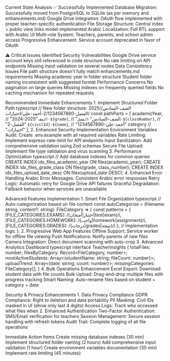 Current State Analysis
✅ Successfully Implemented
    Database Migration: Successfully moved from PostgreSQL to SQLite (as per memory and enhancements.md)
    Google Drive Integration: OAuth flow implemented with proper teacher-specific authentication
    File Storage Structure: Central index + public view links model implemented
    Arabic Localization: Full RTL support with Arabic UI
    Multi-role System: Teachers, parents, and school admin access
    Progressive Enhancement: Service account deprecated in favor of OAuth

⚠️ Critical Issues Identified
        Security Vulnerabilities
            Google Drive service account keys still referenced in code structure
            No rate limiting on API endpoints
            Missing input validation on several routes
        Data Consistency Issues
            File path structure doesn't fully match enhancements.md requirements
            Missing academic year in folder structure
            Student folder naming inconsistent with suggested format
        Performance Concerns
            No pagination on large queries
            Missing indexes on frequently queried fields
            No caching mechanism for repeated requests

Recommended Immediate Enhancements
    1. Implement Structured Folder Path
    typescript
    // New folder structure: 2025/الصف-السادس/الفصل-2/1234567890-أحمد-علي/اختبارات/
    const pathParts = [
    academicYear,           // "2024-2025"
    `الصف-${grade}`,        // "الصف-السادس"
    `الفصل-${classNumber}`, // "الفصل-2"
    `${civilId}-${name}`,   // "1234567890-أحمد-علي"
    category                // "اختبارات"
    ];
    2. Enhanced Security Implementation
    Environment Variables Audit: Create .env.example with all required variables
    Rate Limiting: Implement express-rate-limit for API endpoints
    Input Sanitization: Add comprehensive validation using Zod schemas
    Secure File Upload: Implement file type validation and virus scanning
    3. Performance Optimization
    typescript
    // Add database indexes for common queries
    CREATE INDEX idx_files_academic_year ON files(academic_year);
    CREATE INDEX idx_files_grade_class ON files(grade, class_number);
    CREATE INDEX idx_files_upload_date_desc ON files(upload_date DESC);
    4. Enhanced Error Handling
    Arabic Error Messages: Consistent Arabic error responses
    Retry Logic: Automatic retry for Google Drive API failures
    Graceful Degradation: Fallback behavior when services are unavailable

Advanced Features Implementation
    1. Smart File Organization
    typescript
    // Auto-categorization based on file content
    const autoCategorize = (filename: string, content?: string): FileCategory => {
    const patterns = {
        [FILE_CATEGORIES.EXAMS]: /(اختبار|امتحان|test|exam)/i,
        [FILE_CATEGORIES.HOMEWORK]: /(واجب|homework|assignment)/i,
        [FILE_CATEGORIES.GRADES]: /(درجات|grades|نتيجة)/i
    };
    // Implementation logic
    };
    2. Progressive Web App Features
    Offline Support: Service worker for offline file viewing
    Push Notifications: Notify parents of new files
    Camera Integration: Direct document scanning with auto-crop
    3. Advanced Analytics Dashboard
    typescript
    interface TeacherInsights {
    totalFiles: number;
    filesByCategory: Record<FileCategory, number>;
    mostActiveStudents: Array<{studentName: string; fileCount: number}>;
    uploadTrend: Array<{date: string; count: number}>;
    missingCategories: FileCategory[];
    }
    4. Bulk Operations Enhancement
    Excel Export: Download student data with file counts
    Bulk Upload: Drag-and-drop multiple files with progress tracking
    Smart Naming: Auto-rename files based on student + category + date

Security & Privacy Enhancements
    1. Data Privacy Compliance
    GDPR Compliance: Right to deletion and data portability
    PII Masking: Civil IDs masked in UI (show only last 4 digits)
    Access Logs: Track who accessed what files when
    2. Enhanced Authentication
    Two-Factor Authentication: SMS/Email verification for teachers
    Session Management: Secure session handling with refresh tokens
    Audit Trail: Complete logging of all file operations

Immediate Action Items
    Create missing database indexes (30 min)
    Implement structured folder naming (2 hours)
    Add comprehensive input validation (1 hour)
    Create environment variables documentation (30 min)
    Implement rate limiting (45 minutes)

